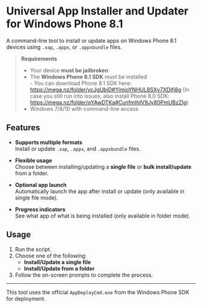 # Universal App Installer and Updater for Windows Phone 8.1

A command-line tool to install or update apps on Windows Phone 8.1 devices using `.xap`, `.appx`, or `.appxbundle` files.

> **Requirements**  
> - Your device **must be jailbroken**  
> - The **Windows Phone 8.1 SDK** must be installed  
        - You can download Phone 8.1 SDK here: https://mega.nz/folder/ycJgUbjD#YimioYNHUL8SXy7XDifj8g (In case you still run into issues, also install Phone 8.0 SDK: https://mega.nz/folder/qYAwDTKa#CunfmIhIV9Jy80PmUBzZIg)
> - Windows 7/8/10 with command-line access

## Features

- **Supports multiple formats**  
  Install or update `.xap`, `.appx`, and `.appxbundle` files.

- **Flexible usage**  
  Choose between installing/updating a **single file** or **bulk install/update** from a folder.

- **Optional app launch**  
  Automatically launch the app after install or update (only available in single file mode).

- **Progress indicators**  
  See what app of what is being installed (only available in folder mode).

## Usage

1. Run the script.
2. Choose one of the following:
   - **Install/Update a single file**
   - **Install/Update from a folder**
3. Follow the on-screen prompts to complete the process.

---

This tool uses the official `AppDeployCmd.exe` from the Windows Phone SDK for deployment.
